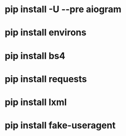 # pip install -U --pre aiogram
# pip install environs
# pip install bs4
# pip install requests
# pip install lxml
# pip install fake-useragent
